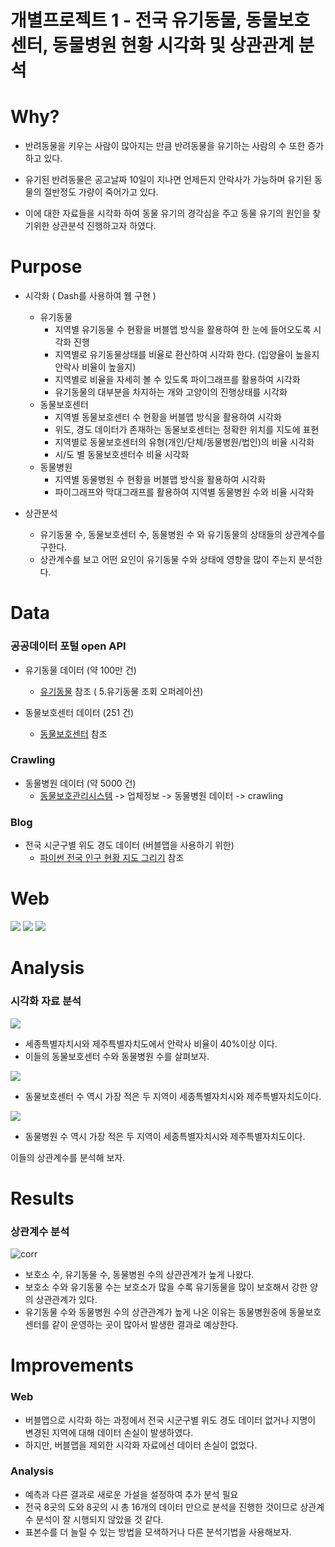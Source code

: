 # 개별프로젝트 1 - 전국 유기동물, 동물보호센터, 동물병원 현황 시각화 및 상관관계 분석

# Why?

-   반려동물을 키우는 사람이 많아지는 만큼 반려동물을 유기하는 사람의 수 또한 증가하고 있다.

-   유기된 반려동물은 공고날짜 10일이 지나면 언제든지 안락사가 가능하며 유기된 동물의 절반정도 가량이 죽어가고 있다.

-   이에 대한 자료들을 시각화 하여 동물 유기의 경각심을 주고 동물 유기의 원인을 찾기위한 상관분석 진행하고자 하였다.

# Purpose

-   시각화 ( Dash를 사용하여 웹 구현 )

    -   유기동물
        -   지역별 유기동물 수 현황을 버블맵 방식을 활용하여 한 눈에 들어오도록 시각화 진행
        -   지역별로 유기동물상태를 비율로 환산하여 시각화 한다. (입양율이 높을지 안락사 비율이 높을지)
        -   지역별로 비율을 자세히 볼 수 있도록 파이그래프를 활용하여 시각화
        -   유기동물의 대부분을 차지하는 개와 고양이의 진행상태를 시각화
    -   동물보호센터
        -   지역별 동물보호센터 수 현황을 버블맵 방식을 활용하여 시각화
        -   위도, 경도 데이터가 존재하는 동물보호센터는 정확한 위치를 지도에 표현
        -   지역별로 동물보호센터의 유형(개인/단체/동물병원/법인)의 비율 시각화
        -   시/도 별 동물보호센터수 비율 시각화
    -   동물병원
        -   지역별 동물병원 수 현황을 버블맵 방식을 활용하여 시각화
        -   파이그래프와 막대그래프를 활용하여 지역별 동물병원 수와 비율 시각화

-   상관분석
    -   유기동물 수, 동물보호센터 수, 동물병원 수 와 유기동물의 상태들의 상관계수를 구한다.
    -   상관계수를 보고 어떤 요인이 유기동물 수와 상태에 영향을 많이 주는지 분석한다.

# Data

### 공공데이터 포털 open API

-   유기동물 데이터 (약 100만 건)
    -   [유기동물](./files/유기동물.docx) 참조 ( 5.유기동물 조회 오퍼레이션)
-   동물보호센터 데이터 (251 건)

    -   [동물보호센터](./files/동물보호센터.docx) 참조

### Crawling

-   동물병원 데이터 (약 5000 건)
    -   [동물보호관리시스템](https://www.animal.go.kr/) -> 업체정보 -> 동물병원 데이터 -> crawling

### Blog

-   전국 시군구별 위도 경도 데이터 (버블맵을 사용하기 위한)
    -   [파이썬 전국 인구 현황 지도 그리기](https://mkjjo.github.io/python/2019/08/18/korea_population.html) 참조

# Web

![](./files/web_tab1.png)
![](./files/web_tab2.png)
![](./files/web_tab3.png)

# Analysis

### 시각화 자료 분석

![](./files/death.PNG)

-   세종특별자치시와 제주특별자치도에서 안락사 비율이 40%이상 이다.
-   이들의 동물보호센터 수와 동물병원 수를 살펴보자.

![](./files/center.PNG)

-   동물보호센터 수 역시 가장 적은 두 지역이 세종특별자치시와 제주특별자치도이다.

![](./files/hospital.PNG)

-   동물병원 수 역시 가장 적은 두 지역이 세종특별자치시와 제주특별자치도이다.

이들의 상관계수를 분석해 보자.

# Results

### 상관계수 분석

![corr](./files/corr.png)

-   보호소 수, 유기동물 수, 동물병원 수의 상관관계가 높게 나왔다.
-   보호소 수와 유기동물 수는 보호소가 많을 수록 유기동물을 많이 보호해서 강한 양의 상관관계가 있다.
-   유기동물 수와 동물병원 수의 상관관계가 높게 나온 이유는 동물병원중에 동물보호센터를 같이 운영하는 곳이 많아서 발생한 결과로 예상한다.

# Improvements

### Web

-   버블맵으로 시각화 하는 과정에서 전국 시군구별 위도 경도 데이터 없거나 지명이 변경된 지역에 대해 데이터 손실이 발생하였다.
-   하지만, 버블맵을 제외한 시각화 자료에선 데이터 손실이 없었다.

### Analysis

-   예측과 다른 결과로 새로운 가설을 설정하여 추가 분석 필요
-   전국 8곳의 도와 8곳의 시 총 16개의 데이터 만으로 분석을 진행한 것이므로 상관계수 분석이 잘 시행되지 않았을 것 같다.
-   표본수를 더 늘릴 수 있는 방법을 모색하거나 다른 분석기법을 사용해보자.
